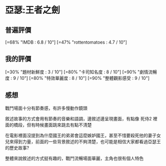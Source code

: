 # 亞瑟:王者之劍

## 普遍評價

[=68% "IMDB : 6.8 / 10"]
[=47% "rottentomatoes : 4.7 / 10"]

## 我的評價

[=30% "題材新鮮度 : 3 / 10"]
[=80% "卡司知名度 : 8 / 10"]
[=90% "劇情流暢度 : 9 / 10"]
[=80% "特效華麗度 : 8 / 10"]
[=90% "整體觀影感受 : 9 / 10"]

## 感想

戰鬥場面十分有節奏感，有許多慢動作鏡頭

敘述故事的方式會用有節奏的音樂和語調，邊敘述邊呈現畫面，有點像 死侍2 裡面的橋段，但有時候畫面跳來跳去有點不清楚

在電影裡面沒提到為什麼國王的弟弟會這麼嫉妒國王，甚至不惜要殺死他的妻子女兒來得到力量，前面的一些背景敘述的不夠清楚，也可能是相信大家都看過亞瑟王的歷史故事?

整體來說敘述的方式挺有趣的，戰鬥流暢場面華麗，主角也很有個人特色
